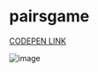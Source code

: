 # pairsgame
<a href="https://codepen.io/nvite8008/details/rNrwBMV">CODEPEN LINK</a><br>

![image](https://user-images.githubusercontent.com/77773407/212148234-d403f050-6e16-40d3-ae3a-e139f755261b.png)
